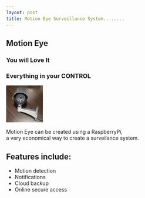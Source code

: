 ```yaml
---
layout: post
title: Motion Eye Surveillance System........
---
```

## Motion Eye
### You will Love It
### Everything in your CONTROL

<img src = "https://github.com/immortalkrazy/immortalkrazy.github.io/blob/master/images/ME01.jpg" width=100>

Motion Eye can be created using a RaspberryPi,<br>
a very economical way to create a surveilance system.

## Features include:

- Motion detection
- Notifications
- Cloud backup
- Online secure access
